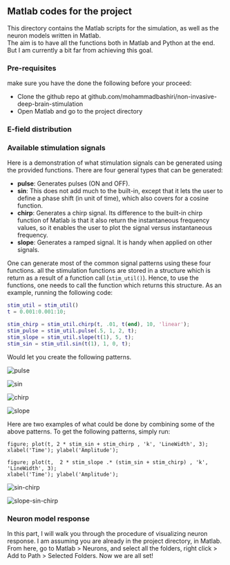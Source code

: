 ## Matlab codes for the project

This directory contains the Matlab scripts for the simulation, as well as the neuron models written in Matlab. <br>
The aim is to have all the functions both in Matlab and Python at the end. But I am currently a bit far from achieving this goal.

### Pre-requisites

make sure you have the done the following before your proceed:
* Clone the github repo at github.com/mohammadbashiri/non-invasive-deep-brain-stimulation
* Open Matlab and go to the project directory

### E-field distribution


### Available stimulation signals

Here is a demonstration of what stimulation signals can be generated using the provided functions.
There are four general types that can be generated:
* **pulse**: Generates pulses (ON and OFF).
* **sin**: This does not add much to the built-in, except that it lets the user to define a phase 
shift (in unit of time), which also covers for a cosine function.
* **chirp**: Generates a chirp signal. Its difference to the built-in chirp function of Matlab is 
that it also return the instantaneous frequency values, so it enables the user to plot the signal 
versus instantaneous frequency.
* **slope**: Generates a ramped signal. It is handy when applied on other signals.

One can generate most of the common signal patterns using these four functions. 
all the stimulation functions are stored in a structure which is return as a result of a function call 
(`stim_util()`). Hence, to use the 
functions, one needs to call the function which returns this structure. As an example, running 
the following code:

```matlab
stim_util = stim_util()
t = 0.001:0.001:10;

stim_chirp = stim_util.chirp(t, .01, t(end), 10, 'linear');
stim_pulse = stim_util.pulse(.5, 1, 2, t);
stim_slope = stim_util.slope(t(1), 5, t);
stim_sin = stim_util.sin(t(1), 1, 0, t);
```

Would let you create the following patterns.

![pulse](https://github.com/mohammadbashiri/non-invasive-deep-brain-stimulation/blob/master/Figures/pulse.png)

![sin](https://github.com/mohammadbashiri/non-invasive-deep-brain-stimulation/blob/master/Figures/sin.png)

![chirp](https://github.com/mohammadbashiri/non-invasive-deep-brain-stimulation/blob/master/Figures/chirp.png)

![slope](https://github.com/mohammadbashiri/non-invasive-deep-brain-stimulation/blob/master/Figures/slope.png)

Here are two examples of what could be done by combining some of the above patterns.
To get the following patterns, simply run:

```
figure; plot(t, 2 * stim_sin + stim_chirp , 'k', 'LineWidth', 3); 
xlabel('Time'); ylabel('Amplitude');

figure; plot(t,  2 * stim_slope .* (stim_sin + stim_chirp) , 'k', 'LineWidth', 3); 
xlabel('Time'); ylabel('Amplitude');
```

![sin-chirp](https://github.com/mohammadbashiri/non-invasive-deep-brain-stimulation/blob/master/Figures/sin-chirp.png)

![slope-sin-chirp](https://github.com/mohammadbashiri/non-invasive-deep-brain-stimulation/blob/master/Figures/slope-sin-chirp.png)


### Neuron model response

In this part, I will walk you through the procedure of  visualizing neuron response. I am assuming 
you are already in the project directory, in Matlab. From here, go to Matlab > Neurons, and select 
all the folders, right click > Add to Path > Selected Folders. Now we are all set!

